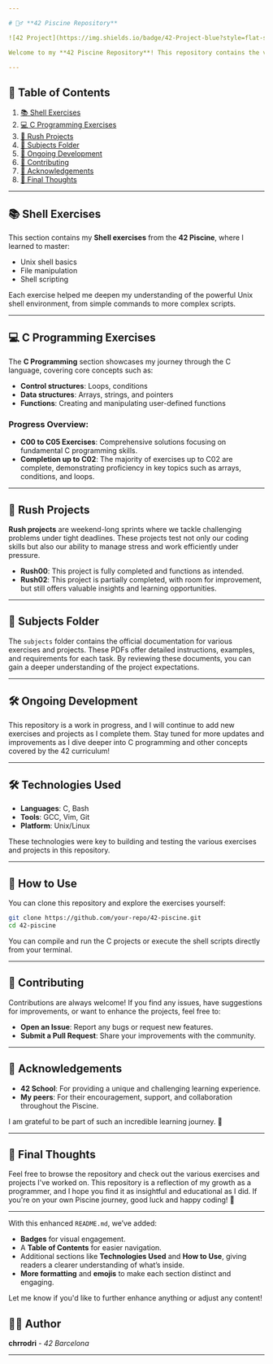 ```yaml
---

# 🏊‍♂️ **42 Piscine Repository**  

![42 Project](https://img.shields.io/badge/42-Project-blue?style=flat-square) ![C Programming](https://img.shields.io/badge/Language-C-brightgreen?style=flat-square) ![Shell Scripting](https://img.shields.io/badge/Shell-Scripting-yellow?style=flat-square)

Welcome to my **42 Piscine Repository**! This repository contains the various exercises and projects completed during my time at **42 School**. Here, you'll find Shell scripts, C programming exercises, Rush projects, and related subject documents. Feel free to explore and learn from my progress.

---
```


## 📑 **Table of Contents**

1. [📚 Shell Exercises](#-shell-exercises)
2. [💻 C Programming Exercises](#-c-programming-exercises)
3. [🚀 Rush Projects](#-rush-projects)
4. [📂 Subjects Folder](#-subjects-folder)
5. [🔧 Ongoing Development](#-ongoing-development)
6. [🤝 Contributing](#-contributing)
7. [🙌 Acknowledgements](#-acknowledgements)
8. [🎉 Final Thoughts](#-final-thoughts)

---

## 📚 **Shell Exercises**

This section contains my **Shell exercises** from the **42 Piscine**, where I learned to master:
- Unix shell basics
- File manipulation
- Shell scripting

Each exercise helped me deepen my understanding of the powerful Unix shell environment, from simple commands to more complex scripts.

---

## 💻 **C Programming Exercises**

The **C Programming** section showcases my journey through the C language, covering core concepts such as:
- **Control structures**: Loops, conditions
- **Data structures**: Arrays, strings, and pointers
- **Functions**: Creating and manipulating user-defined functions

### **Progress Overview**:
- **C00 to C05 Exercises**: Comprehensive solutions focusing on fundamental C programming skills.
- **Completion up to C02**: The majority of exercises up to C02 are complete, demonstrating proficiency in key topics such as arrays, conditions, and loops.

---

## 🚀 **Rush Projects**

**Rush projects** are weekend-long sprints where we tackle challenging problems under tight deadlines. These projects test not only our coding skills but also our ability to manage stress and work efficiently under pressure.

- **Rush00**: This project is fully completed and functions as intended.
- **Rush02**: This project is partially completed, with room for improvement, but still offers valuable insights and learning opportunities.

---

## 📂 **Subjects Folder**

The `subjects` folder contains the official documentation for various exercises and projects. These PDFs offer detailed instructions, examples, and requirements for each task. By reviewing these documents, you can gain a deeper understanding of the project expectations.

---

## 🛠️ **Ongoing Development**

This repository is a work in progress, and I will continue to add new exercises and projects as I complete them. Stay tuned for more updates and improvements as I dive deeper into C programming and other concepts covered by the 42 curriculum!

---

## 🛠️ **Technologies Used**

- **Languages**: C, Bash
- **Tools**: GCC, Vim, Git
- **Platform**: Unix/Linux

These technologies were key to building and testing the various exercises and projects in this repository.

---

## 🚀 **How to Use**

You can clone this repository and explore the exercises yourself:

```bash
git clone https://github.com/your-repo/42-piscine.git
cd 42-piscine
```

You can compile and run the C projects or execute the shell scripts directly from your terminal.

---

## 🤝 **Contributing**

Contributions are always welcome! If you find any issues, have suggestions for improvements, or want to enhance the projects, feel free to:
- **Open an Issue**: Report any bugs or request new features.
- **Submit a Pull Request**: Share your improvements with the community.

---

## 🙌 **Acknowledgements**

- **42 School**: For providing a unique and challenging learning experience.
- **My peers**: For their encouragement, support, and collaboration throughout the Piscine.

I am grateful to be part of such an incredible learning journey. 🙏

---

## 🎉 **Final Thoughts**

Feel free to browse the repository and check out the various exercises and projects I've worked on. This repository is a reflection of my growth as a programmer, and I hope you find it as insightful and educational as I did. If you're on your own Piscine journey, good luck and happy coding! 🚀

---

With this enhanced `README.md`, we’ve added:
- **Badges** for visual engagement.
- A **Table of Contents** for easier navigation.
- Additional sections like **Technologies Used** and **How to Use**, giving readers a clearer understanding of what’s inside.
- **More formatting** and **emojis** to make each section distinct and engaging.

Let me know if you'd like to further enhance anything or adjust any content!

## 👨‍💻 **Author**

**chrrodri** - _42 Barcelona_

---
